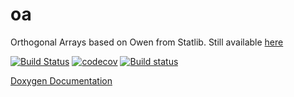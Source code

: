 oa
==

Orthogonal Arrays based on Owen from Statlib.  Still available [here](http://ftp.uni-bayreuth.de/math/statlib/designs/)

[![Build Status](https://www.travis-ci.org/bertcarnell/oa.svg?branch=master)](https://www.travis-ci.org/bertcarnell/oa)
[![codecov](https://codecov.io/gh/bertcarnell/oa/branch/master/graph/badge.svg)](https://codecov.io/gh/bertcarnell/oa)
[![Build status](https://ci.appveyor.com/api/projects/status/c25m7jk7ltx3ovs0?svg=true)](https://ci.appveyor.com/project/bertcarnell/oa)

[Doxygen Documentation](http://bertcarnell.github.io/oa/html/index.html)
